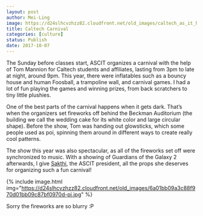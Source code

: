 ```yaml
---
layout: post
author: Mei-Ling
image: https://d24slhcvzhzz82.cloudfront.net/old_images/caltech_as_it_happens/6a0105349b8251970b01b7c925665d970b.jpg
title: Caltech Carnival
categories: [culture]
status: Publish
date: 2017-10-07
---
```


The Sunday before classes start, ASCIT organizes a carnival with the help of Tom Mannion for Caltech students and affiliates, lasting from 3pm to late at night, around 9pm. This year, there were inflatables such as a bouncy house and human Foosball, a trampoline wall, and carnival games. I had a lot of fun playing the games and winning prizes, from back scratchers to tiny little plushies.

One of the best parts of the carnival happens when it gets dark. That’s when the organizers set fireworks off behind the Beckman Auditorium (the building we call the wedding cake for its white color and large circular shape). Before the show, Tom was handing out glowsticks, which some people used as poi, spinning them around in different ways to create really cool patterns.

The show this year was also spectacular, as all of the fireworks set off were synchronized to music. With a showing of Guardians of the Galaxy 2 afterwards, I give <a href="https://caltech.typepad.com/caltech_as_it_happens/blogger-sakthivetrivel/">Sakthi</a>, the ASCIT president, all the props she deserves for organizing such a fun carnival!


{% include image.html img="https://d24slhcvzhzz82.cloudfront.net/old_images/6a01bb09a3c88f970d01bb09c87bf0970d-pi.jpg" %}<div class="photo-caption caption-xid-6a01bb09a3c88f970d01bb09c87bf0970d" id="caption-xid-6a01bb09a3c88f970d01bb09c87bf0970d">Sorry the fireworks are so blurry :P

